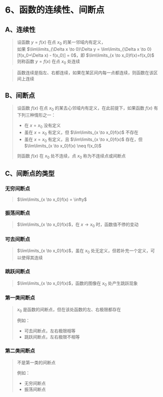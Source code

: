 # 6、函数的连续性、间断点

## A、连续性

> 设函数 $y=f(x)$ 在点 $x_0$ 的某一邻域内有定义，  
> 如果 $\lim\limits_{\Delta x \to 0}\Delta y = \lim\limits_{\Delta x \to 0}[f(x_0+\Delta x) - f(x_0)] = 0$，即 $\lim\limits_{x \to x_0}f(x)=f(x_0)$  
> 则称函数 $y=f(x)$ 在点 $x_0$ 处连续

> 函数连续是指左、右都连续，如果在某区间内每一点都连续，则函数在该区间上连续

## B、间断点

> 设函数 $f(x)$ 在点 $x_0$ 的某去心邻域内有定义，在此前提下，如果函数 $f(x)$ 有下列三种情形之一：
> - 在 $x=x_0$ 没有定义
> - 虽在 $x=x_0$ 有定义，但 $\lim\limits_{x \to x_0}f(x)$ 不存在
> - 虽在 $x=x_0$ 有定义，且 $\lim\limits_{x \to x_0}f(x)$ 存在，但 $\lim\limits_{x \to x_0}f(x) \neq f(x_0)$  
> 
> 则函数 $f(x)$ 在 $x_0$ 处不连续，点 $x_0$ 称为不连续点或间断点

## C、间断点的类型

### 无穷间断点

> $\lim\limits_{x \to x_0}f(x) = \infty$

### 振荡间断点

> $\lim\limits_{x \to x_0}f(x)$，在 $x \to x_0$ 时，函数值不停的变动

### 可去间断点

> $\lim\limits_{x \to x_0}f(x)$，虽在 $x_0$ 处无定义，但若补充一个定义，可以使得其连续

### 跳跃间断点

> $\lim\limits_{x \to x_0}f(x)$，函数的图像在 $x_0$ 处产生跳跃现象

### 第一类间断点

> $x_0$ 是函数的间断点，但在该处函数的左、右极限都存在  
> 
> 例如：
> - 可去间断点，左右极限相等
> - 跳跃间断点，左右极限不相等

### 第二类间断点

> 不是第一类的间断点  
> 
> 例如：
> - 无穷间断点
> - 振荡间断点
